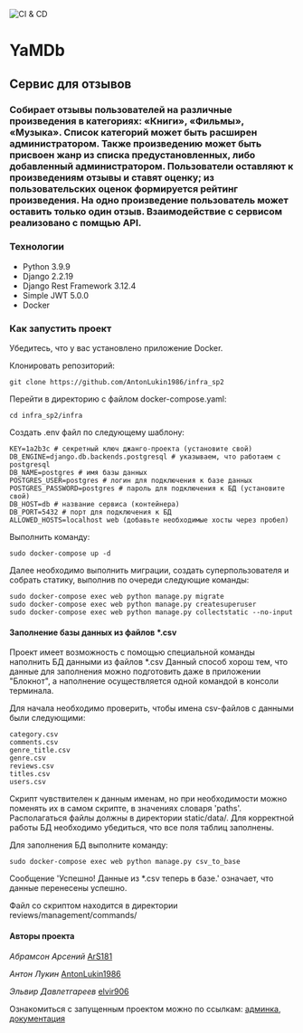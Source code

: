 ![CI & CD](https://github.com/AntonLukin1986/yamdb_final/actions/workflows/yamdb_workflow.yml/badge.svg)

# YaMDb

## Сервис для отзывов

### Собирает отзывы пользователей на различные произведения в категориях: «Книги», «Фильмы», «Музыка». Список категорий может быть расширен администратором. Также произведению может быть присвоен жанр из списка предустановленных, либо добавленный администратором. Пользователи оставляют к произведениям отзывы и ставят  оценку; из пользовательских оценок формируется рейтинг произведения. На одно произведение пользователь может оставить только один отзыв. Взаимодействие с сервисом реализовано с помщью API.

### Технологии

- Python 3.9.9
- Django 2.2.19
- Django Rest Framework 3.12.4
- Simple JWT 5.0.0
- Docker

### Как запустить проект

Убедитесь, что у вас установлено приложение Docker.

Клонировать репозиторий:

```
git clone https://github.com/AntonLukin1986/infra_sp2
```

Перейти в директорию с файлом docker-compose.yaml:

```
cd infra_sp2/infra
```

Создать .env файл по следующему шаблону:

```
KEY=1a2b3c # секретный ключ джанго-проекта (установите свой)
DB_ENGINE=django.db.backends.postgresql # указываем, что работаем с postgresql
DB_NAME=postgres # имя базы данных
POSTGRES_USER=postgres # логин для подключения к базе данных
POSTGRES_PASSWORD=postgres # пароль для подключения к БД (установите свой)
DB_HOST=db # название сервиса (контейнера)
DB_PORT=5432 # порт для подключения к БД
ALLOWED_HOSTS=localhost web (добавьте необходимые хосты через пробел)
```

Выполнить команду:

```
sudo docker-compose up -d
```

Далее необходимо выполнить миграции, создать суперпользователя и собрать статику, выполнив по очереди следующие команды:

```
sudo docker-compose exec web python manage.py migrate
sudo docker-compose exec web python manage.py createsuperuser
sudo docker-compose exec web python manage.py collectstatic --no-input
```

#### Заполнение базы данных из файлов *.csv

Проект имеет возможность с помощью специальной команды наполнить БД данными из файлов *.csv
Данный способ хорош тем, что данные для заполнения можно подготовить даже в приложении "Блокнот", а наполнение осуществляется одной командой в консоли терминала.

Для начала необходимо проверить, чтобы имена csv-файлов с данными были следующими:

```
category.csv
comments.csv
genre_title.csv
genre.csv
reviews.csv
titles.csv
users.csv
```

Скрипт чувствителен к данным именам, но при необходимости можно поменять их
в самом скрипте, в значениях словаря 'paths'.
Располагаться файлы должны в директории static/data/.
Для корректной работы БД необходимо убедиться, что все поля таблиц заполнены.

Для заполнения БД выполните команду:

```
sudo docker-compose exec web python manage.py csv_to_base
```

Сообщение 'Успешно! Данные из *.csv теперь в базе.' означает, что данные перенесены успешно.

Файл со скриптом находится в директории reviews/management/commands/

#### Авторы проекта

_Абрамсон Арсений_ [ArS181](https://github.com/ArS181)

_Антон Лукин_ [AntonLukin1986](https://github.com/AntonLukin1986)

_Эльвир Давлетгареев_ [elvir906](https://github.com/elvir906)

Ознакомиться с запущенным проектом можно по ссылкам:
[админка](http://51.250.99.48/admin/), [документация](http://51.250.99.48/redoc/)
